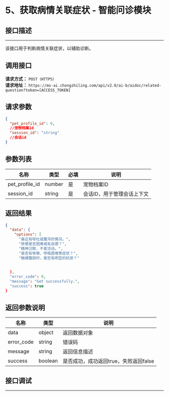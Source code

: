 # 5、获取病情关联症状 - 智能问诊模块

## 接口描述
---
该接口用于判断病情关联症状，以辅助诊断。

## 调用接口

**请求方式：** `POST（HTTPS）`  
**请求地址：** `https://ms-ai.chongzhiling.com/api/v2.0/ai-b/aidoc/related-question?token=[ACCESS_TOKEN]`

## 请求参数

```json
{
  "pet_profile_id": 0,
  //宠物档案id
  "session_id": "string"
  //会话id
}
```

## 参数列表

| 名称             | 类型     | 必填 | 说明             |
|----------------|--------|----|----------------|
| pet_profile_id | number | 是  | 宠物档案ID         |
| session_id     | string | 是  | 会话ID，用于管理会话上下文 |

## 返回结果

```json
{
  "data": {
    "options": [
      "最近有呕吐或腹泻的情况。",
      "排便是否困难或有血便？",
      "精神沉郁，不爱活动。",
      "是否有咳嗽、呼吸困难等症状？",
      "触摸腹部时，是否有明显的抗拒？"
    
      
  },
  "error_code": 0,
  "message": "Get successfully.",
  "success": true
}
```

## 返回参数说明

| 名称         | 类型      | 说明                      |
|------------|---------|-------------------------|
| data       | object  | 返回数据对象                  |
| error_code | string  | 错误码                     |
| message    | string  | 返回信息描述                  |
| success    | boolean | 是否成功，成功返回true，失败返回false |

## 接口调试
---
<script setup>  
import SwaggerUI from '../../../../src/components/SwaggerUI.vue'  
</script>  

<ClientOnly>  
  <SwaggerUI   
    tag="related-question"   
    type="post"   
    path="/aidoc/related-question"   
  />  
</ClientOnly>


